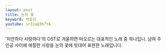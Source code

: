 ```yaml
---
layout: post
title: 눈의 꽃
keyword: 박효신
youtube: sr3JaQ3h7YA
---
```


<p>'미안하다 사랑하다'의 OST로 겨울하면 떠오르는 대표적인 노래 중 하나입니. 남여 주인공 사이에 애절한 사랑을 눈의 꽃에 빗대어 표현한 노래입니다.</p>